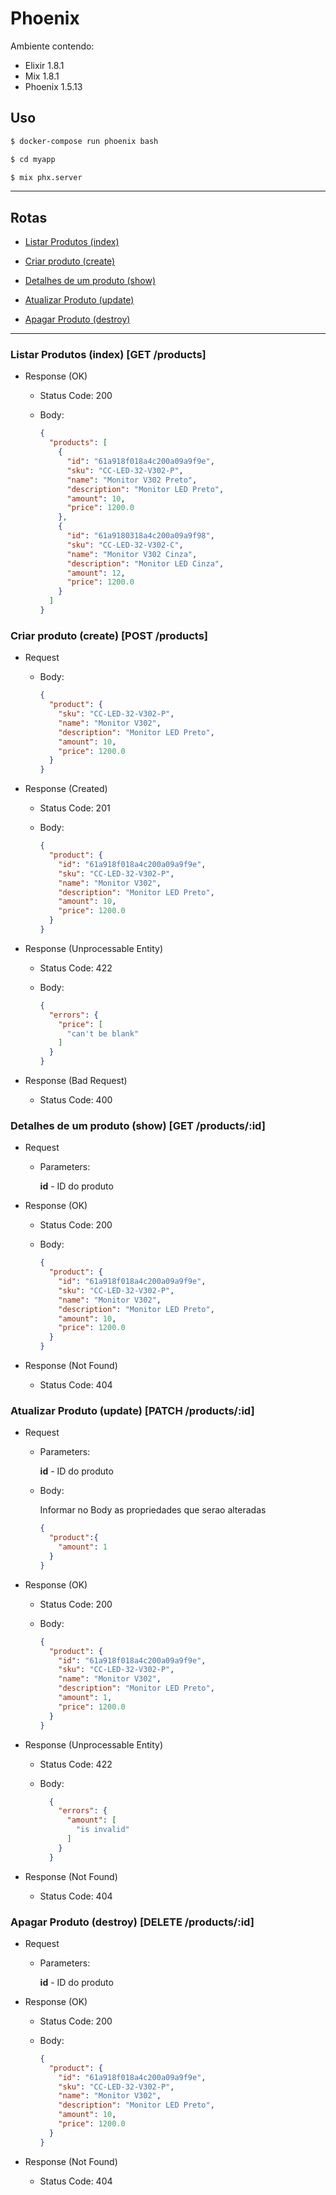 # Phoenix

Ambiente contendo:
- Elixir 1.8.1
- Mix 1.8.1
- Phoenix 1.5.13

## Uso

```bash
$ docker-compose run phoenix bash

$ cd myapp

$ mix phx.server
```


---

## Rotas


- [Listar Produtos  (index)](#index)

- [Criar produto (create)](#create)

- [Detalhes de um produto (show)](#show)

- [Atualizar Produto (update)](#update)
  
- [Apagar Produto (destroy)](#destroy)


---

<a id="index"></a>

### Listar Produtos  (index) **[GET /products]**

- Response (OK)

  - Status Code: 200
  
  - Body:

    ```json
    {
      "products": [
        {
          "id": "61a918f018a4c200a09a9f9e",
          "sku": "CC-LED-32-V302-P",
          "name": "Monitor V302 Preto",
          "description": "Monitor LED Preto",
          "amount": 10,
          "price": 1200.0
        },
        {
          "id": "61a9180318a4c200a09a9f98",
          "sku": "CC-LED-32-V302-C",
          "name": "Monitor V302 Cinza",
          "description": "Monitor LED Cinza",
          "amount": 12,
          "price": 1200.0
        }
      ]
    }
    ```

<a id="create"></a>

### Criar produto (create) **[POST /products]**


- Request 
  
  - Body:
  
    ```json
    {
      "product": {
        "sku": "CC-LED-32-V302-P",
        "name": "Monitor V302",
        "description": "Monitor LED Preto",
        "amount": 10,
        "price": 1200.0
      }
    }
    ```
- Response (Created)

  - Status Code: 201
  
  - Body:
  
    ```json
    {
      "product": {
        "id": "61a918f018a4c200a09a9f9e",
        "sku": "CC-LED-32-V302-P",
        "name": "Monitor V302",
        "description": "Monitor LED Preto",
        "amount": 10,
        "price": 1200.0
      }
    }
    ```

- Response (Unprocessable Entity)
  
  - Status Code: 422
  
  - Body: 
  
    ```json
    {
      "errors": {
        "price": [
          "can't be blank"
        ]
      }
    }
      ```

- Response (Bad Request)
  
  - Status Code: 400

<a id="show"></a>

### Detalhes de um produto (show) **[GET /products/:id]**

- Request
  
  - Parameters:
  
    **id** - ID do produto

- Response (OK)

  - Status Code: 200

  - Body:

    ```json
    {
      "product": {
        "id": "61a918f018a4c200a09a9f9e",
        "sku": "CC-LED-32-V302-P",
        "name": "Monitor V302",
        "description": "Monitor LED Preto",
        "amount": 10,
        "price": 1200.0
      }
    }
    ```

- Response (Not Found)
 
  - Status Code: 404

<a id="update"></a>

### Atualizar Produto (update) **[PATCH /products/:id]**


- Request
  
  - Parameters:
  
    **id** - ID do produto

  - Body:
  
    Informar no Body as propriedades que serao alteradas
    
    ```json
    {
      "product":{
        "amount": 1
      }
    }
    ```

- Response (OK)

  - Status Code: 200
  
   - Body:
    
      ```json
      {
        "product": {
          "id": "61a918f018a4c200a09a9f9e",
          "sku": "CC-LED-32-V302-P",
          "name": "Monitor V302",
          "description": "Monitor LED Preto",
          "amount": 1,
          "price": 1200.0
        }
      }
      ```
  

- Response (Unprocessable Entity)
  
  - Status Code: 422
  
  - Body: 
  
    ```json
      {
        "errors": {
          "amount": [
            "is invalid"
          ]
        }
      }
      ```


- Response (Not Found)
 
  - Status Code: 404


<a id="destroy"></a>

### Apagar Produto (destroy) **[DELETE /products/:id]**

- Request
  
  - Parameters:
  
    **id** - ID do produto

- Response (OK)

  - Status Code: 200

  - Body:

    ```json
    {
      "product": {
        "id": "61a918f018a4c200a09a9f9e",
        "sku": "CC-LED-32-V302-P",
        "name": "Monitor V302",
        "description": "Monitor LED Preto",
        "amount": 10,
        "price": 1200.0
      }
    }
    ```

- Response (Not Found)
 
  - Status Code: 404

